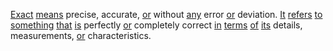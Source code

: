 [Exact](./exact.md) [means](./means.md) precise, accurate, [or](./or.md) without [any](./any.md) error [or](./or.md) deviation. [It](./it.md) [refers](./refers.md) [to](./to.md) [something](./something.md) [that](./that.md) [is](./is.md) perfectly [or](./or.md) completely correct [in](./in.md) [terms](./terms.md) [of](./of.md) [its](./its.md) details, measurements, [or](./or.md) characteristics.